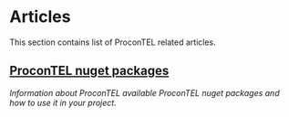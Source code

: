 # Articles

This section contains list of ProconTEL related articles.

## [ProconTEL nuget packages](./NugetPackages.md)

_Information about ProconTEL available ProconTEL nuget packages and how to use it in your project._


